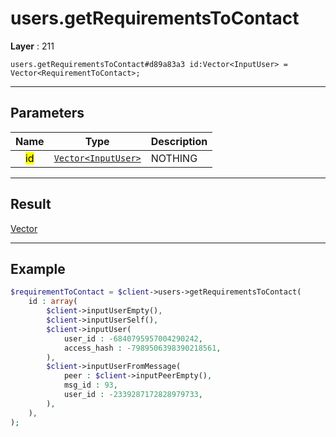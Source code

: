 # users.getRequirementsToContact

**Layer** : 211

```tl
users.getRequirementsToContact#d89a83a3 id:Vector<InputUser> = Vector<RequirementToContact>;
```

---

## Parameters

| Name | Type | Description |
| :---: | :---: | :--- |
| <mark>id</mark> | [`Vector<InputUser>`](type/InputUser) | NOTHING |

---

## Result

[Vector<RequirementToContact>](type/RequirementToContact)

---

## Example

```php
$requirementToContact = $client->users->getRequirementsToContact(
	id : array(
		$client->inputUserEmpty(),
		$client->inputUserSelf(),
		$client->inputUser(
			user_id : -6840795957004290242,
			access_hash : -7989506398390218561,
		),
		$client->inputUserFromMessage(
			peer : $client->inputPeerEmpty(),
			msg_id : 93,
			user_id : -2339287172828979733,
		),
	),
);
```